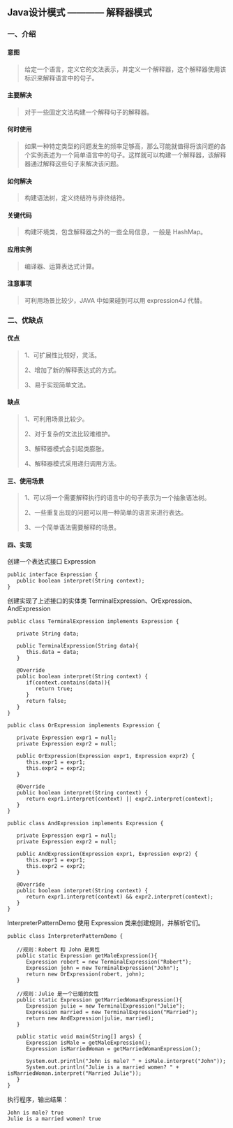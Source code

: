 ## Java设计模式 ———— 解释器模式

### 一、介绍

#### 意图

> 给定一个语言，定义它的文法表示，并定义一个解释器，这个解释器使用该标识来解释语言中的句子。

#### 主要解决

> 对于一些固定文法构建一个解释句子的解释器。

#### 何时使用

> 如果一种特定类型的问题发生的频率足够高，那么可能就值得将该问题的各个实例表述为一个简单语言中的句子。这样就可以构建一个解释器，该解释器通过解释这些句子来解决该问题。

#### 如何解决

> 构建语法树，定义终结符与非终结符。

#### 关键代码

> 构建环境类，包含解释器之外的一些全局信息，一般是 HashMap。

#### 应用实例

> 编译器、运算表达式计算。

#### 注意事项

> 可利用场景比较少，JAVA 中如果碰到可以用 expression4J 代替。

### 二、优缺点

#### 优点

> 1、可扩展性比较好，灵活。 
>
> 2、增加了新的解释表达式的方式。 
>
> 3、易于实现简单文法。

#### 缺点

> 1、可利用场景比较少。 
>
> 2、对于复杂的文法比较难维护。
>
> 3、解释器模式会引起类膨胀。 
>
> 4、解释器模式采用递归调用方法。

#### 三、使用场景

> 1、可以将一个需要解释执行的语言中的句子表示为一个抽象语法树。 
>
> 2、一些重复出现的问题可以用一种简单的语言来进行表达。 
>
> 3、一个简单语法需要解释的场景。

#### 四、实现

创建一个表达式接口 Expression

    public interface Expression {
       public boolean interpret(String context);
    }

创建实现了上述接口的实体类 TerminalExpression、OrExpression、AndExpression

    public class TerminalExpression implements Expression {
       
       private String data;
     
       public TerminalExpression(String data){
          this.data = data; 
       }
     
       @Override
       public boolean interpret(String context) {
          if(context.contains(data)){
             return true;
          }
          return false;
       }
    }
     
    public class OrExpression implements Expression {
        
       private Expression expr1 = null;
       private Expression expr2 = null;
     
       public OrExpression(Expression expr1, Expression expr2) { 
          this.expr1 = expr1;
          this.expr2 = expr2;
       }
     
       @Override
       public boolean interpret(String context) {      
          return expr1.interpret(context) || expr2.interpret(context);
       }
    }
     
    public class AndExpression implements Expression {
        
       private Expression expr1 = null;
       private Expression expr2 = null;
     
       public AndExpression(Expression expr1, Expression expr2) { 
          this.expr1 = expr1;
          this.expr2 = expr2;
       }
     
       @Override
       public boolean interpret(String context) {      
          return expr1.interpret(context) && expr2.interpret(context);
       }
    }

InterpreterPatternDemo 使用 Expression 类来创建规则，并解析它们。

    public class InterpreterPatternDemo {
     
       //规则：Robert 和 John 是男性
       public static Expression getMaleExpression(){
          Expression robert = new TerminalExpression("Robert");
          Expression john = new TerminalExpression("John");
          return new OrExpression(robert, john);    
       }
     
       //规则：Julie 是一个已婚的女性
       public static Expression getMarriedWomanExpression(){
          Expression julie = new TerminalExpression("Julie");
          Expression married = new TerminalExpression("Married");
          return new AndExpression(julie, married);    
       }
     
       public static void main(String[] args) {
          Expression isMale = getMaleExpression();
          Expression isMarriedWoman = getMarriedWomanExpression();
     
          System.out.println("John is male? " + isMale.interpret("John"));
          System.out.println("Julie is a married women? " + isMarriedWoman.interpret("Married Julie"));
       }
    }

执行程序，输出结果：

    John is male? true
    Julie is a married women? true
